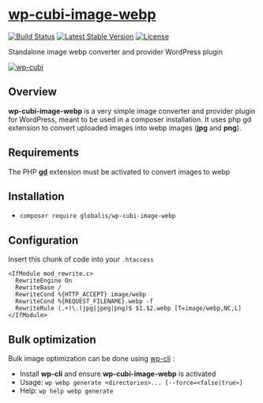 # [wp-cubi-image-webp](https://github.com/globalis-ms/wp-cubi-image-webp)

[![Build Status](https://travis-ci.org/globalis-ms/wp-cubi-image-webp.svg?branch=master)](https://travis-ci.org/globalis-ms/wp-cubi-image-webp)
[![Latest Stable Version](https://poser.pugx.org/globalis/wp-cubi-image-webp/v/stable)](https://packagist.org/packages/globalis/wp-cubi-image-webp)
[![License](https://poser.pugx.org/globalis/wp-cubi-image-webp/license)](https://github.com/globalis-ms/wp-cubi-image-webp/blob/master/LICENSE.md)

Standalone image webp converter and provider WordPress plugin

[![wp-cubi](https://github.com/globalis-ms/wp-cubi/raw/master/.resources/wp-cubi-500x175.jpg)](https://github.com/globalis-ms/wp-cubi/)

## Overview

**wp-cubi-image-webp** is a very simple image converter and provider plugin for WordPress, meant to be used in a composer installation. It uses php gd extension to convert uploaded images into webp images (**jpg** and **png**).

## Requirements

The PHP [**gd**](https://www.php.net/manual/en/book.image.php) extension must be activated to convert images to webp

## Installation

- `composer require globalis/wp-cubi-image-webp`

## Configuration

Insert this chunk of code into your `.htaccess`
```apacheconf
<IfModule mod_rewrite.c>
  RewriteEngine On
  RewriteBase /
  RewriteCond %{HTTP_ACCEPT} image/webp
  RewriteCond %{REQUEST_FILENAME}.webp -f
  RewriteRule (.+)\.(jpg|jpeg|png)$ $1.$2.webp [T=image/webp,NC,L]
</IfModule>
```

## Bulk optimization

Bulk image optimization can be done using [wp-cli](http://wp-cli.org/) :

- Install **wp-cli** and ensure **wp-cubi-image-webp** is activated
- Usage: `wp webp generate <directories>... [--force=<false|true>]`
- Help: `wp help webp generate`
